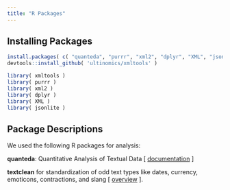 ```yaml
---
title: "R Packages"
---
```



## Installing Packages

```r
install.packages( c( "quanteda", "purrr", "xml2", "dplyr", "XML", "jsonlite" ) )
devtools::install_github( 'ultinomics/xmltools' )

library( xmltools )
library( purrr )
library( xml2 )
library( dplyr )
library( XML )
library( jsonlite )
```



## Package Descriptions

We used the following R packages for analysis:

**quanteda**: Quantitative Analysis of Textual Data [ [documentation](https://quanteda.io/index.html) ]

**textclean** for standardization of odd text types like dates, currency, emoticons, contractions, and slang [ [overview](https://github.com/trinker/textclean) ]. 



